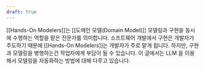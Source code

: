 ```yaml
---
draft: true
---
```


[[Hands-On Modelers]]는 [[도메인 모델(Domain Model)]] 모델링과 구현을 동시에 수행하는 역할을 맡은 전문가를 의미합니다. 소프트웨어 개발에서 구현은 개발자가 주도하기 때문에 [[Hands-On Modelers]]는 개발자가 주로 맡게 됩니다. 하지만, 구현과 모델링을 병행하는건 작업자에게 부담이 될 수 있습니다. 이 글에서는 LLM 을 이용해서 모델링을 자동화하는 방법에 대해 다루고 있습니다.

